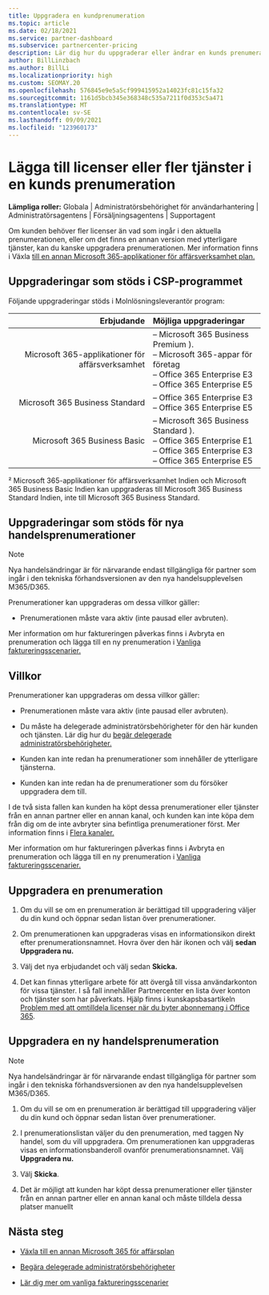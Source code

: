 ```yaml
---
title: Uppgradera en kundprenumeration
ms.topic: article
ms.date: 02/18/2021
ms.service: partner-dashboard
ms.subservice: partnercenter-pricing
description: Lär dig hur du uppgraderar eller ändrar en kunds prenumeration. Lägg till fler licenser eller flytta till en annan version med fler tjänster.
author: BillLinzbach
ms.author: BillLi
ms.localizationpriority: high
ms.custom: SEOMAY.20
ms.openlocfilehash: 576845e9e5a5cf999415952a14023fc81c15fa32
ms.sourcegitcommit: 1161d5bcb345e368348c535a7211f0d353c5a471
ms.translationtype: MT
ms.contentlocale: sv-SE
ms.lasthandoff: 09/09/2021
ms.locfileid: "123960173"
---
```

# <a name="add-licenses-or-more-services-to-a-customers-subscription"></a>Lägga till licenser eller fler tjänster i en kunds prenumeration

**Lämpliga roller:** Globala | Administratörsbehörighet för användarhantering | Administratörsagentens | Försäljningsagentens | Supportagent

Om kunden behöver fler licenser än vad som ingår i den aktuella prenumerationen, eller om det finns en annan version med ytterligare tjänster, kan du kanske uppgradera prenumerationen. Mer information finns i Växla [till en annan Microsoft 365-applikationer för affärsverksamhet plan.](/microsoft-365/commerce/subscriptions/switch-to-a-different-plan)

## <a name="upgrades-supported-in-the-csp-program"></a>Uppgraderingar som stöds i CSP-programmet <a id="upgradesubscription"></a>

Följande uppgraderingar stöds i Molnlösningsleverantör program:

| Erbjudande | Möjliga uppgraderingar|
|---:|:---|
| Microsoft 365-applikationer för affärsverksamhet   | – Microsoft 365 Business Premium ). <br/>  – Microsoft 365-appar för företag <br/> – Office 365 Enterprise E3 <br/> – Office 365 Enterprise E5 <br/> |
| Microsoft 365 Business Standard    | – Office 365 Enterprise E3 <br/> – Office 365 Enterprise E5 <br/> |
| Microsoft 365 Business Basic | – Microsoft 365 Business Standard ). <br/> – Office 365 Enterprise E1 <br/> – Office 365 Enterprise E3<br/> – Office 365 Enterprise E5 <br/> |

² Microsoft 365-applikationer för affärsverksamhet Indien och Microsoft 365 Business Basic Indien kan uppgraderas till Microsoft 365 Business Standard Indien, inte till Microsoft 365 Business Standard.

## <a name="upgrades-supported-for-new-commerce-subscriptions"></a>Uppgraderingar som stöds för nya handelsprenumerationer<a id="upgradesubscriptionnewcommerce"></a>

> [!Note] 
> Nya handelsändringar är för närvarande endast tillgängliga för partner som ingår i den tekniska förhandsversionen av den nya handelsupplevelsen M365/D365.

Prenumerationer kan uppgraderas om dessa villkor gäller:

- Prenumerationen måste vara aktiv (inte pausad eller avbruten).

Mer information om hur faktureringen påverkas finns i Avbryta en prenumeration och lägga till en ny prenumeration i [Vanliga faktureringsscenarier.](common-billing-scenarios.md)

## <a name="conditions"></a>Villkor

Prenumerationer kan uppgraderas om dessa villkor gäller:

- Prenumerationen måste vara aktiv (inte pausad eller avbruten).

- Du måste ha delegerade administratörsbehörigheter för den här kunden och tjänsten. Lär dig hur du [begär delegerade administratörsbehörigheter.](request-a-relationship-with-a-customer.md)

- Kunden kan inte redan ha prenumerationer som innehåller de ytterligare tjänsterna.

- Kunden kan inte redan ha de prenumerationer som du försöker uppgradera dem till.

I de två sista fallen kan kunden ha köpt dessa prenumerationer eller tjänster från en annan partner eller en annan kanal, och kunden kan inte köpa dem från dig om de inte avbryter sina befintliga prenumerationer först. Mer information finns i [Flera kanaler.](multichannel.md)

Mer information om hur faktureringen påverkas finns i Avbryta en prenumeration och lägga till en ny prenumeration i [Vanliga faktureringsscenarier.](common-billing-scenarios.md)

## <a name="upgrade-a-subscription"></a>Uppgradera en prenumeration

1. Om du vill se om en prenumeration är berättigad till uppgradering väljer du din kund och öppnar sedan listan över prenumerationer.

2. Om prenumerationen kan uppgraderas visas en informationsikon direkt efter prenumerationsnamnet. Hovra över den här ikonen och välj **sedan Uppgradera nu.**

3. Välj det nya erbjudandet och välj sedan **Skicka.**

4. Det kan finnas ytterligare arbete för att övergå till vissa användarkonton för vissa tjänster. I så fall innehåller Partnercenter en lista över konton och tjänster som har påverkats. Hjälp finns i kunskapsbasartikeln [Problem med att omtilldela licenser när du byter abonnemang i Office 365](/microsoft-365/commerce/subscriptions/switch-to-a-different-plan).

## <a name="upgrade-a-new-commerce-subscription"></a>Uppgradera en ny handelsprenumeration

> [!Note] 
> Nya handelsändringar är för närvarande endast tillgängliga för partner som ingår i den tekniska förhandsversionen av den nya handelsupplevelsen M365/D365.

1. Om du vill se om en prenumeration är berättigad till uppgradering väljer du din kund och öppnar sedan listan över prenumerationer.

2. I prenumerationslistan väljer du den prenumeration, med taggen Ny handel, som du vill uppgradera. Om prenumerationen kan uppgraderas visas en informationsbanderoll ovanför prenumerationsnamnet. Välj **Uppgradera nu.**

3. Välj **Skicka**.

4. Det är möjligt att kunden har köpt dessa prenumerationer eller tjänster från en annan partner eller en annan kanal och måste tilldela dessa platser manuellt

## <a name="next-steps"></a>Nästa steg

- [Växla till en annan Microsoft 365 för affärsplan](/microsoft-365/commerce/subscriptions/switch-to-a-different-plan)

- [Begära delegerade administratörsbehörigheter](request-a-relationship-with-a-customer.md)

- [Lär dig mer om vanliga faktureringsscenarier](common-billing-scenarios.md)
